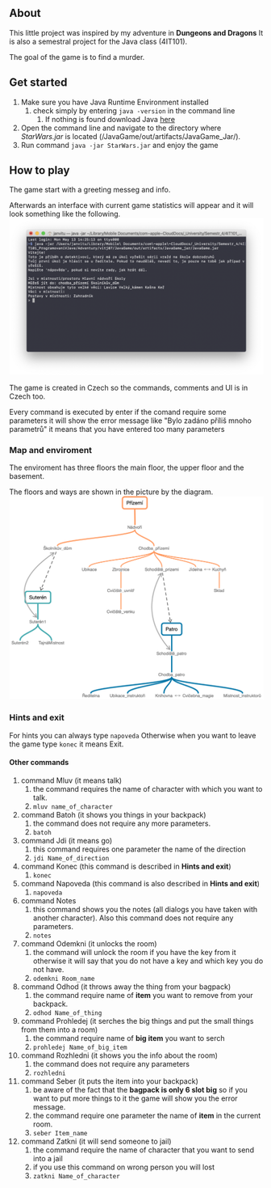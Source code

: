 ## About

This little project was inspired by my adventure in **Dungeons and Dragons** 
It is also a semestral project for the Java class (4IT101). 

The goal of the game is to find a murder.


## Get started

1. Make sure you have Java Runtime Environment installed
    1. check simply by entering ``java -version`` in the command line 
        1. If nothing is found download Java [here](https://java.com/en/download/)
1. Open the command line and navigate to the directory where _StarWars.jar_ is located (/JavaGame/out/artifacts/JavaGame_Jar/).
1. Run command ``java -jar StarWars.jar`` and enjoy the game

## How to play

The game start with a greeting messeg and info.

Afterwards an interface with current game statistics will appear and it will look something like the following.
![UI_Start](/UI.png)

The game is created in Czech so the commands, comments and UI is in Czech too.

Every command is executed by enter if the comand require some parameters it will show the error message like "Bylo zadáno příliš mnoho parametrů" it means that you have entered too many parameters

### Map and enviroment

The enviroment has three floors the main floor, the upper floor and the basement.

The floors and ways are shown in the picture by the diagram.
![Map](/Map.png)

### Hints and exit

For hints you can always type ``napoveda``
Otherwise when you want to leave the game type ``konec`` it means Exit.

#### Other commands
1. command Mluv (it means talk)
    1. the command requires the name of character with which you want to talk.
    1. ``mluv name_of_character``
1. command Batoh (it shows you things in your backpack)
    1. the command does not require any more parameters.
    1. ``batoh``
1. command Jdi (it means go)
    1. this command requires one parameter the name of the direction
    1. ``jdi Name_of_direction``
1. command Konec (this command is described in **Hints and exit**)
    1. ``konec``
1. command Napoveda (this command is also described in **Hints and exit**)
    1. ``napoveda``
1. command Notes
    1. this command shows you the notes (all dialogs you have taken with another character). Also this command does not require any parameters.
    1. ``notes``
1. command Odemkni (it unlocks the room)
    1. the command will unlock the room if you have the key from it otherwise it will say that you do not have a key and which key you do not have.
    1. ``odemkni Room_name``
1. command Odhod (it throws away the thing from your bagpack)
    1. the command require name of **item** you want to remove from your backpack.
    1. ``odhod Name_of_thing``
1. command Prohledej (it serches the big things and put the small things from them into a room)
    1. the command require name of **big item** you want to serch
    1. ``prohledej Name_of_big_item``
1. command Rozhledni (it shows you the info about the room)
    1. the command does not require any parameters
    1. ``rozhledni``
1. command Seber (it puts the item into your backpack)
    1. be aware of the fact that the **bagpack is only 6 slot big** so if you want to put more things to it the game will show you the error message.
    1. the command require one parameter the name of **item** in the current room.
    1. ``seber Item_name``
1. command Zatkni (it will send someone to jail)
    1. the command require the name of character that you want to send into a jail
    1. if you use this command on wrong person you will lost
    1. ``zatkni Name_of_character``
